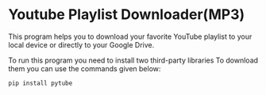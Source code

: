 # Youtube Playlist Downloader(MP3)
This program helps you to download your favorite YouTube playlist to your local device or directly to your Google Drive.

To run this program you need to install two third-party libraries To download them you can use the commands given below:

`pip install pytube`
      
